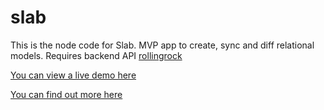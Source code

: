 # slab

This is the node code for Slab. MVP app to create, sync and diff relational models. Requires backend API [rollingrock](https://github.com/cocoroutine)

[You can view a live demo here](https://slab.coroutine.co)

[You can find out more here](https://coroutine.co/javascript/node/vue/2018/09/29/Vue.html)
